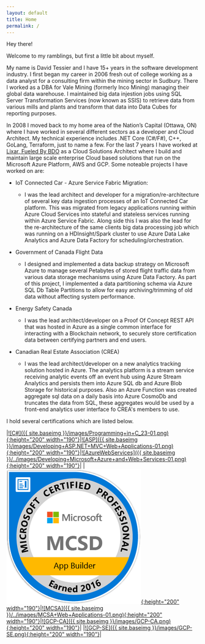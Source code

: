 ```yaml
---
layout: default
title: Home
permalink: /
---
```


Hey there!

Welcome to my ramblings, but first a little bit about myself.

My name is David Tessier and I have 15+ years in the software development industry. I first began my career in 2006 fresh out of college working as a data analyst for a consulting firm within the mining sector in Sudbury. There I worked as a DBA for Vale Mining (formerly Inco Mining) managing their global data warehouse. I maintained big data injestion jobs using SQL Server Transformation Services (now known as SSIS) to retrieve data from various mills and plants and transform that data into Data Cubes for reporting purposes. 

In 2008 I moved back to my home area of the Nation’s Capital (Ottawa, ON) where I have worked in several different sectors as a developer and Cloud Architect. My technical experience includes .NET Core (C#/F#), C++, GoLang, Terraform, just to name a few. For the last 7 years I have worked at [Lixar, Fueled By BDO](https://lixar.com) as a Cloud Solutions Architect where I build and maintain large scale enterprise Cloud based solutions that run on the Microsoft Azure Platform, AWS and GCP. Some noteable projects I have worked on are:

* IoT Connected Car - Azure Service Fabric Migration:
  * I was the lead architect and developer for a migration/re-architecture of several key data ingestion processes of an IoT Connected Car platform. This was migrated from legacy applications running within Azure Cloud Services into stateful and stateless services running within Azure Service Fabric. Along side this I was also the lead for the re-architecture of the same clients big data processing job which was running on a HDInsight/Spark cluster to use Azure Data Lake Analytics and Azure Data Factory for scheduling/orchestration.
  
* Government of Canada Flight Data
  * I designed and implemented a data backup strategy on Microsoft Azure to manage several Petabytes of stored flight traffic data from various data storage mechanisms using Azure Data Factory. As part of this project, I implemented a data partitioning schema via Azure SQL Db Table Partitions to allow for easy archiving/trimming of old data without affecting system performance.

* Energy Safety Canada
  * I was the lead architect/developer on a Proof Of Concept REST API that was hosted in Azure as a single common interface for interacting with a Blockchain network, to securely store certification data between certifying partners and end users.

* Canadian Real Estate Association (CREA)
  * I was the lead architect/developer on a new analytics tracking solution hosted in Azure. The analytics platform is a stream service receiving analytic events off an event hub using Azure Stream Analytics and persists them into Azure SQL db and Azure Blob Storage for historical purposes. Also an Azure Function was created aggregate sql data on a daily basis into Azure CosmoDb and truncates the data from SQL, these aggregates would be used by a front-end analytics user interface fo CREA's members to use.

I hold several certifications which are listed below.

|[![C#]({{ site.baseimg }}/images/Programming+in+C_23-01.png){:height="200" width="190"}](https://www.youracclaim.com/badges/505b7ae5-31a0-4292-a2e7-452ec97301a9/public_url)|[![ASP]({{ site.baseimg }}/images/Developing+ASP.NET+MVC+Web+Applications-01.png){:height="200" width="190"}](https://www.youracclaim.com/badges/ada39d10-53b2-4b2d-9db1-25372547b2e5/public_url)|[![AzureWebServices]({{ site.baseimg }}/../images/Developing+Microsoft+Azure+and+Web+Services-01.png){:height="200" width="190"}](https://www.youracclaim.com/badges/657adcc1-2396-4e7e-be60-e4b0e092d7dc/public_url)|
| [![MCSD]( {{site.baseimg}}/../images/MCSD+App+Builder-01.png){:height="200" width="190"}](https://www.youracclaim.com/badges/3a62dd2a-777f-48e3-9e9e-c0cf5b9add0a/public_url)|[![MCSA]({{ site.baseimg }}/../images/MCSA+Web+Applications-01.png){:height="200" width="190"}](https://www.youracclaim.com/badges/ea376381-5f95-4014-95a0-15f8b70a12e8/public_url)|[![GCP-CA]({{ site.baseimg }}/images/GCP-CA.png){:height="200" width="190"}](https://www.credential.net/9u8axykw?_ga=2.65262254.1437646623.1568206740-1245598238.1568206740)|
|[![GCP-SE]({{ site.baseimg }}/images/GCP-SE.png){:height="200" width="190"}](https://www.credential.net/70cb1f96-23f7-4d21-b7ae-81fc31009dfd?key)|
